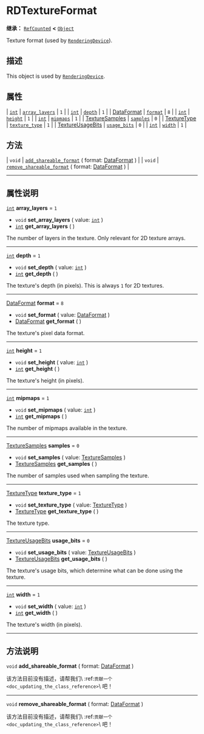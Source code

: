<!-- ⚠ 请勿编辑本文件 ⚠ -->
<!-- 本文档使用脚本从 WeDot 引擎源码仓库生成。 -->
<!-- 生成脚本：https://github.com/WeDot-Engine/WeDot/tree/4.3/doc/tools/make_md.py； -->
<!-- 原文件：https://github.com/WeDot-Engine/WeDot/tree/4.3/doc/classes/RDTextureFormat.xml。 -->

<div id="_class_rdtextureformat"></div>

# RDTextureFormat

**继承：** [`RefCounted`](class_refcounted.md) **<** [`Object`](class_object.md)

Texture format (used by [`RenderingDevice`](class_renderingdevice.md)).

## 描述

This object is used by [`RenderingDevice`](class_renderingdevice.md).

## 属性

| [`int`](class_int.md)                                      | [`array_layers`](#class_rdtextureformat_property_array_layers) | ``1`` |
| [`int`](class_int.md)                                      | [`depth`](#class_rdtextureformat_property_depth)               | ``1`` |
| [DataFormat](#enum_renderingdevice_dataformat)             | [`format`](#class_rdtextureformat_property_format)             | ``8`` |
| [`int`](class_int.md)                                      | [`height`](#class_rdtextureformat_property_height)             | ``1`` |
| [`int`](class_int.md)                                      | [`mipmaps`](#class_rdtextureformat_property_mipmaps)           | ``1`` |
| [TextureSamples](#enum_renderingdevice_texturesamples)     | [`samples`](#class_rdtextureformat_property_samples)           | ``0`` |
| [TextureType](#enum_renderingdevice_texturetype)           | [`texture_type`](#class_rdtextureformat_property_texture_type) | ``1`` |
| [TextureUsageBits](#enum_renderingdevice_textureusagebits) | [`usage_bits`](#class_rdtextureformat_property_usage_bits)     | ``0`` |
| [`int`](class_int.md)                                      | [`width`](#class_rdtextureformat_property_width)               | ``1`` |

## 方法

| `void` | [`add_shareable_format`](#class_rdtextureformat_method_add_shareable_format) ( format: [DataFormat](#enum_renderingdevice_dataformat) )       |
| `void` | [`remove_shareable_format`](#class_rdtextureformat_method_remove_shareable_format) ( format: [DataFormat](#enum_renderingdevice_dataformat) ) |

<!-- rst-class:: classref-section-separator -->

---

## 属性说明

<div id="_class_rdtextureformat_property_array_layers"></div>

[`int`](class_int.md) **array_layers** = ``1`` <div id="class_rdtextureformat_property_array_layers"></div>

- `void` **set_array_layers** ( value: [`int`](class_int.md) )
- [`int`](class_int.md) **get_array_layers** ( )

The number of layers in the texture. Only relevant for 2D texture arrays.

<!-- rst-class:: classref-item-separator -->

---

<div id="_class_rdtextureformat_property_depth"></div>

[`int`](class_int.md) **depth** = ``1`` <div id="class_rdtextureformat_property_depth"></div>

- `void` **set_depth** ( value: [`int`](class_int.md) )
- [`int`](class_int.md) **get_depth** ( )

The texture's depth (in pixels). This is always `1` for 2D textures.

<!-- rst-class:: classref-item-separator -->

---

<div id="_class_rdtextureformat_property_format"></div>

[DataFormat](#enum_renderingdevice_dataformat) **format** = ``8`` <div id="class_rdtextureformat_property_format"></div>

- `void` **set_format** ( value: [DataFormat](#enum_renderingdevice_dataformat) )
- [DataFormat](#enum_renderingdevice_dataformat) **get_format** ( )

The texture's pixel data format.

<!-- rst-class:: classref-item-separator -->

---

<div id="_class_rdtextureformat_property_height"></div>

[`int`](class_int.md) **height** = ``1`` <div id="class_rdtextureformat_property_height"></div>

- `void` **set_height** ( value: [`int`](class_int.md) )
- [`int`](class_int.md) **get_height** ( )

The texture's height (in pixels).

<!-- rst-class:: classref-item-separator -->

---

<div id="_class_rdtextureformat_property_mipmaps"></div>

[`int`](class_int.md) **mipmaps** = ``1`` <div id="class_rdtextureformat_property_mipmaps"></div>

- `void` **set_mipmaps** ( value: [`int`](class_int.md) )
- [`int`](class_int.md) **get_mipmaps** ( )

The number of mipmaps available in the texture.

<!-- rst-class:: classref-item-separator -->

---

<div id="_class_rdtextureformat_property_samples"></div>

[TextureSamples](#enum_renderingdevice_texturesamples) **samples** = ``0`` <div id="class_rdtextureformat_property_samples"></div>

- `void` **set_samples** ( value: [TextureSamples](#enum_renderingdevice_texturesamples) )
- [TextureSamples](#enum_renderingdevice_texturesamples) **get_samples** ( )

The number of samples used when sampling the texture.

<!-- rst-class:: classref-item-separator -->

---

<div id="_class_rdtextureformat_property_texture_type"></div>

[TextureType](#enum_renderingdevice_texturetype) **texture_type** = ``1`` <div id="class_rdtextureformat_property_texture_type"></div>

- `void` **set_texture_type** ( value: [TextureType](#enum_renderingdevice_texturetype) )
- [TextureType](#enum_renderingdevice_texturetype) **get_texture_type** ( )

The texture type.

<!-- rst-class:: classref-item-separator -->

---

<div id="_class_rdtextureformat_property_usage_bits"></div>

[TextureUsageBits](#enum_renderingdevice_textureusagebits) **usage_bits** = ``0`` <div id="class_rdtextureformat_property_usage_bits"></div>

- `void` **set_usage_bits** ( value: [TextureUsageBits](#enum_renderingdevice_textureusagebits) )
- [TextureUsageBits](#enum_renderingdevice_textureusagebits) **get_usage_bits** ( )

The texture's usage bits, which determine what can be done using the texture.

<!-- rst-class:: classref-item-separator -->

---

<div id="_class_rdtextureformat_property_width"></div>

[`int`](class_int.md) **width** = ``1`` <div id="class_rdtextureformat_property_width"></div>

- `void` **set_width** ( value: [`int`](class_int.md) )
- [`int`](class_int.md) **get_width** ( )

The texture's width (in pixels).

<!-- rst-class:: classref-section-separator -->

---

## 方法说明

<div id="_class_rdtextureformat_method_add_shareable_format"></div>

`void` **add_shareable_format** ( format: [DataFormat](#enum_renderingdevice_dataformat) )<div id="class_rdtextureformat_method_add_shareable_format"></div>

该方法目前没有描述，请帮我们\ :ref:`贡献一个 <doc_updating_the_class_reference>`\ 吧！

<!-- rst-class:: classref-item-separator -->

---

<div id="_class_rdtextureformat_method_remove_shareable_format"></div>

`void` **remove_shareable_format** ( format: [DataFormat](#enum_renderingdevice_dataformat) )<div id="class_rdtextureformat_method_remove_shareable_format"></div>

该方法目前没有描述，请帮我们\ :ref:`贡献一个 <doc_updating_the_class_reference>`\ 吧！

[^virtual]: 本方法通常需要用户覆盖才能生效。
[^const]: 本方法无副作用，不会修改该实例的任何成员变量。
[^vararg]: 本方法除了能接受在此处描述的参数外，还能够继续接受任意数量的参数。
[^constructor]: 本方法用于构造某个类型。
[^static]: 调用本方法无需实例，可直接使用类名进行调用。
[^operator]: 本方法描述的是使用本类型作为左操作数的有效运算符。
[^bitfield]: 这个值是由下列位标志构成位掩码的整数。
[^void]: 无返回值。
